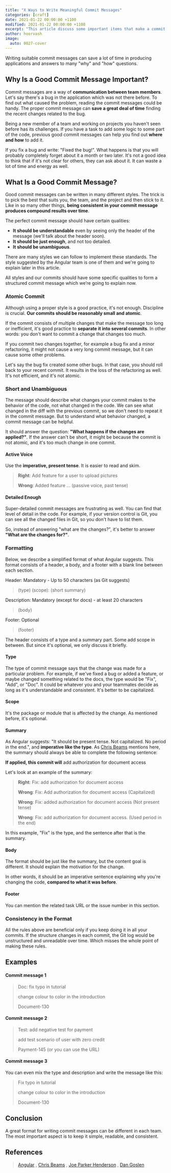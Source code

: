```yaml
---
title: "X Ways to Write Meaningful Commit Messages"
categories: [craft]
date: 2021-01-22 00:00:00 +1100
modified: 2021-01-22 00:00:00 +1100
excerpt: "This article discuss some important items that make a commit message, a good and understandable message"
author: hoorvash
image:
  auto: 0027-cover
---
```


Writing suitable commit messages can save a lot of time in producing applications and answers to many "why" and "how" questions.

## Why Is a Good Commit Message Important?
Commit messages are a way of **communication between team members**. Let's say there's a bug in the application which was not there before. To find out what caused the problem, reading the commit messages could be handy. The proper commit message can **save a great deal of time** finding the recent changes related to the bug.

Being a new member of a team and working on projects you haven't seen before has its challenges. If you have a task to add some logic to some part of the code, previous good commit messages can help you find out **where and how** to add it.

If you fix a bug and write: "Fixed the bug!". What happens is that you will probably completely forget about it a month or two later. It's not a good idea to think that if it's not clear for others, they can ask about it. It can waste a lot of time and energy as well.

## What Is a Good Commit Message?

Good commit messages can be written in many different styles. The trick is to pick the best that suits you, the team, and the project and then stick to it. Like in so many other things, **being consistent in your commit message produces compound results over time**.

The perfect commit message should have certain qualities:

- **It should be understandable** even by seeing only the header of the message (we'll talk about the header soon).
- **It should be just enough**, and not too detailed.
- **It should be unambiguous**.

There are many styles we can follow to implement these standards. The style suggested by the Angular team is one of them and we're going to explain later in this article.

All styles and our commits should have some specific qualities to form a structured commit message which we’re going to explain now.

### Atomic Commit
Although using a proper style is a good practice, it's not enough. Discipline is crucial. **Our commits should be reasonably small and atomic**. 

If the commit consists of multiple changes that make the message too long or inefficient, it's good practice to **separate it into several commits**. In other words: you don't want to commit a change that changes too much.

If you commit two changes together, for example a bug fix and a minor refactoring, it might not cause a very long commit message, but it can cause some other problems. 

Let's say the bug fix created some other bugs. In that case, you should roll back to your recent commit. It results in the loss of the refactoring as well. It's not efficient, and it's not atomic.

### Short and Unambiguous
The message should describe what changes your commit makes to the behavior of the code, not what changed in the code. We can see what changed in the diff with the previous commit, so we don't need to repeat it in the commit message. But to understand what behavior changed, a commit message can be helpful.

It should answer the question: **"What happens if the changes are applied?"**. If the answer can't be short, it might be because the commit is not atomic, and it's too much change in one commit.

#### Active Voice
 Use the **imperative, present tense**. It is easier to read and skim.
> **Right**: Add feature for a user to upload pictures
>
> **Wrong**: Added feature ... (passive voice, past tense)

#### Detailed Enough
Super-detailed commit messages are frustrating as well. You can find that level of detail in the code. For example, if your version control is Git, you can see all the changed files in Git, so you don't have to list them. 

So, instead of answering "what are the changes?", it's better to answer **"What are the changes for?"**.

### Formatting
Below, we describe a simplified format of what Angular suggests.
This format consists of a header, a body, and a footer with a blank line between each section.

Header: Mandatory - Up to 50 characters (as Git suggests)

> (type) (scope): (short summary)

Description: Mandatory (except for docs) - at least 20 characters
> (body)

Footer: Optional
> (footer)

The header consists of a type and a summary part. Some add scope in between. But since it's optional, we only discuss it briefly.

#### Type
The type of commit message says that the change was made for a particular problem. For example, if we've fixed a bug or added a feature, or maybe changed something related to the docs, the type would be "Fix", "Add", or "Doc". It could be whatever you and your teammates decide as long as it's understandable and consistent. It's better to be capitalized.

#### Scope
It's the package or module that is affected by the change. As mentioned before, it's optional.

#### Summary
As Angular suggests: "It should be present tense. Not capitalized. No period in the end.", and **imperative like the type**.
As [Chris Beams](https://chris.beams.io/posts/git-commit/) mentions here, the summary should always be able to complete the following sentence: 

**If applied, this commit will** 
add authorization for document access

Let's look at an example of the summary:
> **Right**: Fix: add authorization for document access
> 
> **Wrong**: Fix: Add authorization for document access (Capitalized)
>
> **Wrong**: Fix: added authorization for document access (Not present tense)
>
> **Wrong**: Fix: add authorization for document access. (Used period in the end)

In this example, "Fix" is the type, and the sentence after that is the summary.

#### Body
The format should be just like the summary, but the content goal is different. It should explain the motivation for the change.

In other words, it should be an imperative sentence explaining why you're changing the code, **compared to what it was before**.

#### Footer
You can mention the related task URL or the issue number in this section.

### Consistency in the Format
All the rules above are beneficial only if you keep doing it in all your commits. If the structure changes in each commit,
the Git log would be unstructured and unreadable over time. Which misses the whole point of making these rules.

## Examples
#### Commit message 1
> 
> Doc: fix typo in tutorial
>
> change colour to color in the introduction
>
> Document-130
>


#### Commit message 2
>
>Test: add negative test for payment
>
>add test scenario of user with zero credit
>
>Payment-145 (or you can use the URL)

#### Commit message 3
You can even mix the type and description and write the message like this:
>
>Fix typo in tutorial
>
>change colour to color in the introduction
>
>Document-130

## Conclusion

A great format for writing commit messages can be different in each team. The most important aspect is to keep it simple, readable, and consistent.

## References

> [Angular](https://github.com/angular/angular/blob/master/CONTRIBUTING.md#commit) ,
> [Chris Beams](https://chris.beams.io/posts/git-commit/) , 
> [Joe Parker Henderson](https://github.com/joelparkerhenderson/git_commit_message) , 
> [Dan Goslen](https://medium.com/better-programming/you-need-meaningful-commit-messages-d869e44e98d4)
